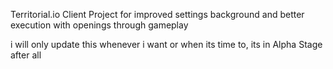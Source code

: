 Territorial.io Client Project for improved settings background and better execution with openings through gameplay

i will only update this whenever i want or when its time to, its in Alpha Stage after all
